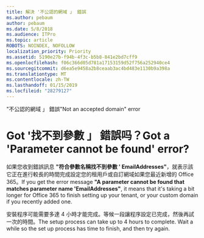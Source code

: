 ```yaml
---
title: 解決 '不公認的網域 」 錯誤
ms.author: pebaum
author: pebaum
ms.date: 5/8/2018
ms.audience: ITPro
ms.topic: article
ROBOTS: NOINDEX, NOFOLLOW
localization_priority: Priority
ms.assetid: 5190e27b-f94b-4f3c-b5b8-841e2bd7cff9
ms.openlocfilehash: f06c366d05d781a17153159d52f756a252940ce4
ms.sourcegitcommit: d6ea5e9458a2b8ceaab3ac4bd483e1130b9a398a
ms.translationtype: MT
ms.contentlocale: zh-TW
ms.lasthandoff: 01/15/2019
ms.locfileid: "28279127"
---
```

<span data-ttu-id="42c7f-102">"不公認的網域 」 錯誤</span><span class="sxs-lookup"><span data-stu-id="42c7f-102">"Not an accepted domain" error</span></span>

# <a name="got-a-parameter-cannot-be-found-error"></a><span data-ttu-id="42c7f-103">Got '找不到參數 」 錯誤吗？</span><span class="sxs-lookup"><span data-stu-id="42c7f-103">Got a 'Parameter cannot be found' error?</span></span>

<span data-ttu-id="42c7f-104">如果您收到錯誤訊息 **"符合參數名稱找不到參數 ' EmailAddresses"**，就表示該它正在進行較長的時間完成設定您的租用戶或自訂網域如果您最近新增的 Office 365。</span><span class="sxs-lookup"><span data-stu-id="42c7f-104">If you get the error message **"A parameter cannot be found that matches parameter name 'EmailAddresses"**, it means that it's taking a bit longer for Office 365 to finish setting up your tenant, or your custom domain if you recently added one.</span></span> 
  
<span data-ttu-id="42c7f-p101">安裝程序可能需要多達 4 小時才能完成。等候一段讓程序設定已完成，然後再試一次的時間。</span><span class="sxs-lookup"><span data-stu-id="42c7f-p101">The setup process can take up to 4 hours to complete. Wait a while so the set up process has time to finish, and then try again.</span></span>
  

